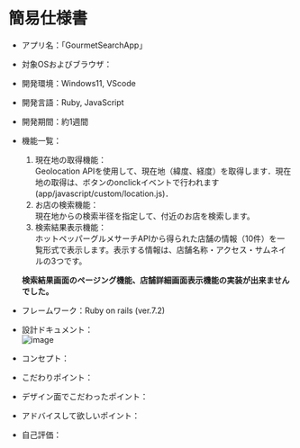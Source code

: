 # 簡易仕様書

* アプリ名：「GourmetSearchApp」

* 対象OSおよびブラウザ：

* 開発環境：Windows11, VScode

* 開発言語：Ruby, JavaScript

* 開発期間：約1週間

* 機能一覧：   
  1. 現在地の取得機能：  
     Geolocation APIを使用して、現在地（緯度、経度）を取得します．現在地の取得は、ボタンのonclickイベントで行われます(app/javascript/custom/location.js)．
  2. お店の検索機能：  
     現在地からの検索半径を指定して、付近のお店を検索します。
  3. 検索結果表示機能：  
     ホットペッパーグルメサーチAPIから得られた店舗の情報（10件）を一覧形式で表示します。表示する情報は、店舗名称・アクセス・サムネイルの3つです。

  **検索結果画面のページング機能、店舗詳細画面表示機能の実装が出来ませんでした。**


* フレームワーク：Ruby on rails (ver.7.2)

* 設計ドキュメント：  
  ![image](https://github.com/chi-sako/gourmet-search-app/assets/139673856/140dafc6-698c-471d-85ab-cc3996c0e089)

* コンセプト：

* こだわりポイント：

* デザイン面でこだわったポイント：

* アドバイスして欲しいポイント：

* 自己評価：
